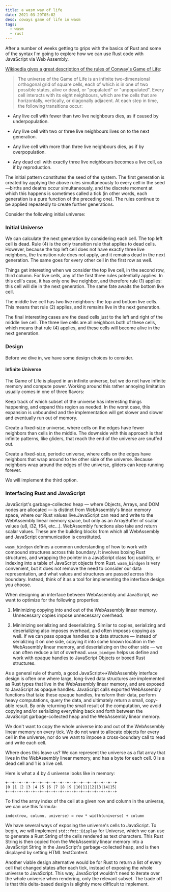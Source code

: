 ```yaml
---
title: a wasm way of life
date: 2021-03-29T05:02
desc: coways game of life in wasm
tags:
  - wasm
  - rust
---
```


After a number of weeks getting to grips with the basics of Rust and some of the syntax I'm going to explore how we can use Rust code with JavaScript via Web Assembly.

[Wikipedia gives a great description of the rules of Conway's Game of Life](https://en.wikipedia.org/wiki/Conway%27s_Game_of_Life):

> The universe of the Game of Life is an infinite two-dimensional orthogonal grid of square cells, each of which is in one of two possible states, alive or dead, 
or "populated" or "unpopulated". Every cell interacts with its eight neighbours, which are the cells that are horizontally, 
vertically, or diagonally adjacent. At each step in time, the following transitions occur:

* Any live cell with fewer than two live neighbours dies, as if caused by underpopulation.

* Any live cell with two or three live neighbours lives on to the next generation.

* Any live cell with more than three live neighbours dies, as if by overpopulation.

* Any dead cell with exactly three live neighbours becomes a live cell, as if by reproduction.

The initial pattern constitutes the seed of the system. The first generation is created by applying the above rules simultaneously to every cell in the seed—births and deaths occur simultaneously, and the discrete moment at which this happens is sometimes called a tick (in other words, each generation is a pure function of the preceding one). The rules continue to be applied repeatedly to create further generations.

Consider the following initial universe:

### Initial Universe

We can calculate the next generation by considering each cell. The top left cell is dead. Rule (4) is the only transition rule that applies to dead cells. However, because the top left cell does not have exactly three live neighbors, the transition rule does not apply, and it remains dead in the next generation. The same goes for every other cell in the first row as well.

Things get interesting when we consider the top live cell, in the second row, third column. For live cells, any of the first three rules potentially applies. In this cell's case, it has only one live neighbor, and therefore rule (1) applies: this cell will die in the next generation. The same fate awaits the bottom live cell.

The middle live cell has two live neighbors: the top and bottom live cells. This means that rule (2) applies, and it remains live in the next generation.

The final interesting cases are the dead cells just to the left and right of the middle live cell. The three live cells are all neighbors both of these cells, which means that rule (4) applies, and these cells will become alive in the next generation.

### Design

Before we dive in, we have some design choices to consider.

#### Infinite Universe

The Game of Life is played in an infinite universe, but we do not have infinite memory and compute power. Working around this rather annoying limitation usually comes in one of three flavors:

Keep track of which subset of the universe has interesting things happening, and expand this region as needed. In the worst case, this expansion is unbounded and the implementation will get slower and slower and eventually run out of memory.

Create a fixed-size universe, where cells on the edges have fewer neighbors than cells in the middle. The downside with this approach is that infinite patterns, like gliders, that reach the end of the universe are snuffed out.

Create a fixed-size, periodic universe, where cells on the edges have neighbors that wrap around to the other side of the universe. Because neighbors wrap around the edges of the universe, gliders can keep running forever.

We will implement the third option.

### Interfacing Rust and JavaScript

JavaScript's garbage-collected heap — where Objects, Arrays, and DOM nodes are allocated — is distinct from WebAssembly's linear memory space, where our Rust values live.JavaScript can read and write to the WebAssembly linear memory space, but only as an ArrayBuffer of scalar values (u8, i32, f64, etc...). WebAssembly functions also take and return scalar values. These are the building blocks from which all WebAssembly and JavaScript communication is constituted.

``wasm_bindgen`` defines a common understanding of how to work with compound structures across this boundary. It involves boxing Rust structures, and wrapping the pointer in a JavaScript class forj usability, or indexing into a table of JavaScript objects from Rust. `wasm_bindgen` is very convenient, but it does not remove the need to consider our data representation, and what values and structures are passed across this boundary. Instead, think of it as a tool for implementing the interface design you choose.

When designing an interface between WebAssembly and JavaScript, we want to optimize for the following properties:

1. Minimizing copying into and out of the WebAssembly linear memory. Unnecessary copies impose unnecessary overhead.

2. Minimizing serializing and deserializing. Similar to copies, serializing and deserializing also imposes overhead, and often imposes copying as well. If we can pass opaque handles to a data structure — instead of serializing it on one side, copying it into some known location in the WebAssembly linear memory, and deserializing on the other side — we can often reduce a lot of overhead. `wasm_bindgen` helps us define and work with opaque handles to JavaScript Objects or boxed Rust structures.

As a general rule of thumb, a good JavaScript↔WebAssembly interface design is often one where large, long-lived data structures are implemented as Rust types that live in the WebAssembly linear memory, and are exposed to JavaScript as opaque handles. JavaScript calls exported WebAssembly functions that take these opaque handles, transform their data, perform heavy computations, query the data, and ultimately return a small, copy-able result. By only returning the small result of the computation, we avoid copying and/or serializing everything back and forth between the JavaScript garbage-collected heap and the WebAssembly linear memory.

We don't want to copy the whole universe into and out of the WebAssembly linear memory on every tick. We do not want to allocate objects for every cell in the universe, nor do we want to impose a cross-boundary call to read and write each cell.

Where does this leave us? We can represent the universe as a flat array that lives in the WebAssembly linear memory, and has a byte for each cell. 0 is a dead cell and 1 is a live cell.

Here is what a 4 by 4 universe looks like in memory:

```
+--+--+--+--+--+--+--+--+--+--+--+--+--+--+--+--+
|0 |1 |2 |3 |4 |5 |6 |7 |8 |9 |10|11|12|13|14|15|  
+--+--+--+--+--+--+--+--+--+--+--+--+--+--+--+--+
```

To find the array index of the cell at a given row and column in the universe, we can use this formula:

`index(row, column, universe) = row * width(universe) + column`

We have several ways of exposing the universe's cells to JavaScript. To begin, we will implement `std::fmt::Display` for Universe, which we can use to generate a Rust String of the cells rendered as text characters. This Rust String is then copied from the WebAssembly linear memory into a JavaScript String in the JavaScript's garbage-collected heap, and is then displayed by setting HTML textContent.

Another viable design alternative would be for Rust to return a list of every cell that changed states after each tick, instead of exposing the whole universe to JavaScript. This way, JavaScript wouldn't need to iterate over the whole universe when rendering, only the relevant subset. The trade off is that this delta-based design is slightly more difficult to implement.
